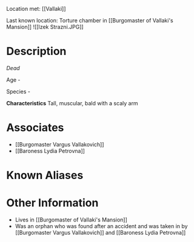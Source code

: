 Location met: [[Vallaki]]

Last known location: Torture chamber in [[Burgomaster of Vallaki's Mansion]]
![[Izek Strazni.JPG]]
# Description
*Dead*

Age - 

Species - 

**Characteristics**
Tall, muscular, bald with a scaly arm
# Associates
* [[Burgomaster Vargus Vallakovich]]
* [[Baroness Lydia Petrovna]]

# Known Aliases

# Other Information
* Lives in [[Burgomaster of Vallaki's Mansion]] 
* Was an orphan who was found after an accident and was taken in by [[Burgomaster Vargus Vallakovich]] and [[Baroness Lydia Petrovna]]